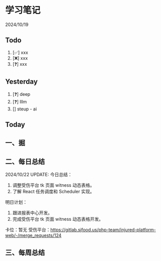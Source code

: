 # 学习笔记

2024/10/19

## Todo

1. [✅] xxx
2. [❌] xxx
3. [❓] xxx

## Yesterday

1. [❓] deep
2. [❓] lllm
3. [] steup - ai

## Today

## 一、掘

## 二、每日总结

2024/10/22 UPDATE:
今日总结：

1. 调整受伤平台 tk 页面 witness 动态表格。
2. 了解 React 任务调度和 Scheduler 实现。

明日计划：

1. 跟进报表中心开发。
1. 完成受伤平台 tk 页面 witness 动态表格开发。

卡位：暂无
受伤平台：https://gitlab.sjfood.us/php-team/injured-platform-web/-/merge_requests/124

## 三、每周总结
